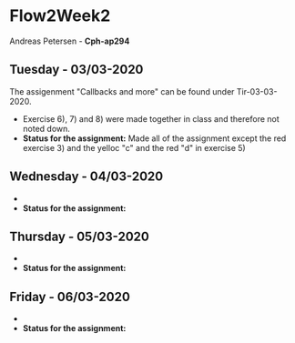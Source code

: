 # Flow2Week2
Andreas Petersen - **Cph-ap294**

## Tuesday - 03/03-2020
The assigenment "Callbacks and more" can be found under Tir-03-03-2020.
- Exercise 6), 7) and 8) were made together in class and therefore not noted down.
- **Status for the assignment:** Made all of the assignment except the red exercise 3) and the yelloc "c" and the red "d" in exercise 5)

## Wednesday - 04/03-2020
- 
- **Status for the assignment:**
## Thursday - 05/03-2020
- 
- **Status for the assignment:**
## Friday - 06/03-2020
- 
- **Status for the assignment:**
